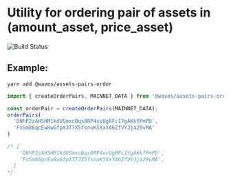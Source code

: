 # Utility for ordering pair of assets in (amount_asset, price_asset)
![Build Status](https://api.travis-ci.org/wavesplatform/assets-pairs-order.svg?branch=master)

## Example:
``` 
yarn add @waves/assets-pairs-order
```
```javascript
import { createOrderPairs, MAINNET_DATA } from '@waves/assets-pairs-order'

const orderPair = createOrderPairs(MAINNET_DATA);
orderPairs(
  'DNhP2zAH5HM1kdUSmxcBqs8RP4vvUgRFc1YgAKkfPmPD',
  'FxSm86qcEw8wGfpX3T7X5fsnuK5XxYA6ZfVYJja29vMA'
)

/* [
    'DNhP2zAH5HM1kdUSmxcBqs8RP4vvUgRFc1YgAKkfPmPD',
    'FxSm86qcEw8wGfpX3T7X5fsnuK5XxYA6ZfVYJja29vMA',
  ]
*/
